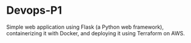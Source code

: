 # Devops-P1
Simple web application using Flask (a Python web framework), containerizing it with Docker, and deploying it using Terraform on AWS.
